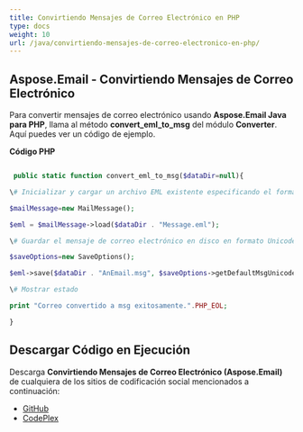 ```yaml
---
title: Convirtiendo Mensajes de Correo Electrónico en PHP
type: docs
weight: 10
url: /java/convirtiendo-mensajes-de-correo-electronico-en-php/
---
```


## **Aspose.Email - Convirtiendo Mensajes de Correo Electrónico**

Para convertir mensajes de correo electrónico usando **Aspose.Email Java para PHP**, llama al método **convert_eml_to_msg** del módulo **Converter**. Aquí puedes ver un código de ejemplo.

**Código PHP**

```php

 public static function convert_eml_to_msg($dataDir=null){

\# Inicializar y cargar un archivo EML existente especificando el formato del mensaje

$mailMessage=new MailMessage();

$eml = $mailMessage->load($dataDir . "Message.eml");

\# Guardar el mensaje de correo electrónico en disco en formato Unicode

$saveOptions=new SaveOptions();

$eml->save($dataDir . "AnEmail.msg", $saveOptions->getDefaultMsgUnicode());

\# Mostrar estado

print "Correo convertido a msg exitosamente.".PHP_EOL;

}

```

## **Descargar Código en Ejecución**

Descarga **Convirtiendo Mensajes de Correo Electrónico (Aspose.Email)** de cualquiera de los sitios de codificación social mencionados a continuación:

-   [GitHub](https://github.com/aspose-email/Aspose.Email-for-Java/blob/master/Plugins/Aspose_Email_Java_for_PHP/src/aspose/email/ProgrammingEmail/Converter.php)
-   [CodePlex](https://archive.codeplex.com/?p=asposeemailjavaphp#src/aspose/email/ProgrammingEmail/Converter.php)

